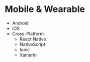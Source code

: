 # Mobile & Wearable

* Android
* IOS
* Cross-Platform
  * React Native
  * NativeScript
  * Ionic
  * Xamarin